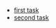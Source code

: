 - [first task](https://ChVladislav.github.io/rsschool-cv/cv) 
- [second task](https://ChVladislav.github.io/rsschool-cv/index)
